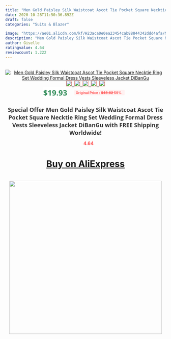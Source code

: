 ```yaml
---
title: "Men Gold Paisley Silk Waistcoat Ascot Tie Pocket Square Necktie Ring Set Wedding Formal Dress Vests Sleeveless Jacket DiBanGu"
date: 2020-10-28T11:50:36.892Z
draft: false
categories: "Suits & Blazer"

image: "https://ae01.alicdn.com/kf/H23aca0e0ea23454cab88844342ddd4afa/Men-Gold-Paisley-Silk-Waistcoat-Ascot-Tie-Pocket-Square-Necktie-Ring-Set-Wedding-Formal-Dress-Vests.jpg"
description: "Men Gold Paisley Silk Waistcoat Ascot Tie Pocket Square Necktie Ring Set Wedding Formal Dress Vests Sleeveless Jacket DiBanGu"
author: Giselle
ratingvalue: 4.64
reviewcount: 1.222
---
```

<br>
<div style="text-align: center;">
<a href="https://s.click.aliexpress.com/e/_9wF39L" target="_blank" rel="nofollow noopener noreferrer"><img alt="Men Gold Paisley Silk Waistcoat Ascot Tie Pocket Square Necktie Ring Set Wedding Formal Dress Vests Sleeveless Jacket DiBanGu" class="magnifier-image" src="https://ae01.alicdn.com/kf/H23aca0e0ea23454cab88844342ddd4afa/Men-Gold-Paisley-Silk-Waistcoat-Ascot-Tie-Pocket-Square-Necktie-Ring-Set-Wedding-Formal-Dress-Vests.jpg_640x640.jpg">
<br>
<img style="border:1px solid salmon" src="https://ae01.alicdn.com/kf/H23aca0e0ea23454cab88844342ddd4afa/Men-Gold-Paisley-Silk-Waistcoat-Ascot-Tie-Pocket-Square-Necktie-Ring-Set-Wedding-Formal-Dress-Vests.jpg_120x120.jpg">&nbsp;&nbsp;<img style="border:1px solid salmon" src="https://ae01.alicdn.com/kf/H2d6c5acb4b67414c804650a6c148ccd3R/Men-Gold-Paisley-Silk-Waistcoat-Ascot-Tie-Pocket-Square-Necktie-Ring-Set-Wedding-Formal-Dress-Vests.jpg_120x120.jpg">&nbsp;&nbsp;<img style="border:1px solid salmon" src="https://ae01.alicdn.com/kf/H4e0d017bdbc04e62923278fbc2b31c6eV/Men-Gold-Paisley-Silk-Waistcoat-Ascot-Tie-Pocket-Square-Necktie-Ring-Set-Wedding-Formal-Dress-Vests.jpg_120x120.jpg">&nbsp;&nbsp;<img style="border:1px solid salmon" src="https://ae01.alicdn.com/kf/H469f39172cd54a32927cb25598e15e41J/Men-Gold-Paisley-Silk-Waistcoat-Ascot-Tie-Pocket-Square-Necktie-Ring-Set-Wedding-Formal-Dress-Vests.jpg_120x120.jpg">&nbsp;&nbsp;<img style="border:1px solid salmon" src="https://ae01.alicdn.com/kf/H2302d97cdf47494588208365fe009710t/Men-Gold-Paisley-Silk-Waistcoat-Ascot-Tie-Pocket-Square-Necktie-Ring-Set-Wedding-Formal-Dress-Vests.jpg_120x120.jpg"></a></div><br0>
<div style="text-align: center;"><span style="background-color: white; border: 0px; box-sizing: border-box; color: seagreen; display: inline-block; font-family: &quot;open sans&quot; , &quot;arial&quot; , &quot;helvetica&quot; , sans-serif , &quot;heiti&quot;; font-size: 24px; font-stretch: inherit; font-weight: 700; line-height: inherit; margin: 0px 10px 0px 0px; padding: 0px; vertical-align: middle;">$19.93 </span>
<span style="background: rgb(255 , 241 , 241); border-radius: 3px; border: 0px; box-sizing: border-box; color: #ff4747; display: inline-block; font-family: inherit; font-size: 12px; font-stretch: inherit; font-style: inherit; font-variant: inherit; font-weight: 600; line-height: inherit; margin: 0px; padding: 2px 5px; transform: scale(0.9); vertical-align: middle;">Original Price : <b style="text-decoration: line-through;">$48.62 </b> 59%&nbsp;&nbsp;</span></div>
<h1 style="color: #333333; display: inline-block; font-family: &quot;open sans&quot; , &quot;arial&quot; , &quot;helvetica&quot; , sans-serif , &quot;heiti&quot;; font-size: 18px; font-stretch: inherit; font-weight: 700; text-align: center;">Special Offer Men Gold Paisley Silk Waistcoat Ascot Tie Pocket Square Necktie Ring Set Wedding Formal Dress Vests Sleeveless Jacket DiBanGu with FREE Shipping Worldwide!</h1>
<div style="color: #ff4747; text-align: center;">
<img src="https://4.bp.blogspot.com/-M0ZcTcb-5uY/XleCXlxnR4I/AAAAAAAAAEc/OrjgMkXV1oMQFaCRZj5HQwOCBcu3w1FegCPcBGAYYCw/s1600/star.png" style="height: 15px;">&nbsp;<b>4.64</b></div>
<div class="button_cont" align="center"><a class="buynow_a" href="https://s.click.aliexpress.com/e/_9wF39L" target="_blank" rel="nofollow noopener noreferrer"><H1>Buy on AliExpress</H1></a></div><br>
<div class="separator" style="clear: both; text-align: center;">
<img src="https://lh3.googleusercontent.com/-pTy5HemUv9M/XlePHvY0dAI/AAAAAAAAAE4/0nX5iRUoIWY8eMW9Dpxeirr157OZliDIgCLcBGAsYHQ/s1600/badge.gif" width="480">
</div>
